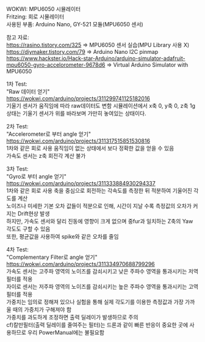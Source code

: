 WOKWI: MPU6050 시뮬레이터  
Fritzing: 회로 시뮬레이터  
사용된 부품: Arduino Nano, GY-521 모듈(MPU6050 센서)

참고 자료:  
https://rasino.tistory.com/325 => MPU6050 센서 실습(MPU Library 사용 X)  
https://diymaker.tistory.com/79 => Arduino Nano I2C pinmap  
https://www.hackster.io/Hack-star-Arduino/arduino-simulator-adafruit-mpu6050-gyro-accelorometer-9678d6 => Virtual Arduino Simulator with MPU6050  

1차 Test:  
"Raw 데이터 얻기"  
https://wokwi.com/arduino/projects/311299741125182016  
기울기 센서가 움직임에 따라 raw데이터도 변함
시뮬레이션에서 x축 0, y축 0, z축 1g 상태는 기울기 센서가 위를 바라보며 가만히 놓여있는 상태이다.


2차 Test:  
"Accelerometer로 부터 angle 얻기"
https://wokwi.com/arduino/projects/311317515851530816  
1차와 같은 회로 사용
움직임이 없는 상태에서 보다 정확한 값을 얻을 수 있음  
가속도 센서는 z축 회전각 계산 불가  

3차 Test:  
"Gyro로 부터 angle 얻기"
https://wokwi.com/arduino/projects/311333884930294337  
1차와 같은 회로 사용
축을 중심으로 회전하는 각속도를 측정한 뒤 적분하여 기울어진 각도를 계산  
노이즈나 미세한 기본 오차 값들이 적분으로 인해, 시간이 지날 수록 측정값의 오차가 커지는 Drift현상 발생  
하지만, 가속도 센서와 달리 진동에 영향이 크게 없으며 중fur과 일치하는 Z축의 Yaw 각도도 구할 수 있음  
또한, 평균값을 사용하여 spike와 같은 오차를 줄임

4차 Test:  
"Complementary Filter로 angle 얻기"  
https://wokwi.com/arduino/projects/311334970688799296  
가속도 센서는 고주파 영역의 노이즈를 감쇠시키고 낮은 주파수 영역을 통과시키는 저역필터를 적용  
자이로 센서는 저주파 영역의 노이즈를 감쇠시키는 높은 주파수 영역을 통과시키는 고역필터를 적용    
가중치는 임의로 정해져 있으나 실험을 통해 실제 각도기를 이용한 측정값과 가장 가까울 때의 가중치가 구해져야 함  
가중치를 과도하게 조정하면 출력 딜레이가 발생하므로 주의  
cf)칼만필터(출력 딜레이를 줄여주는 필터)는 드론과 같이 빠른 반응이 중요한 곳에 사용하므로 우리 PowerManual에는 불필요함  


